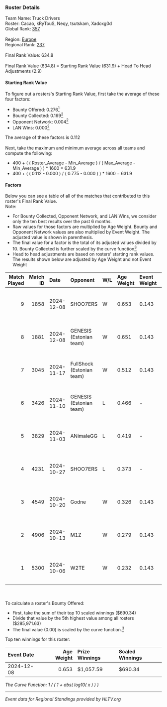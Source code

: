 ### Roster Details<br />
Team Name: Truck Drivers<br />
Roster: Cacao, kRyTouS, Neqy, tsutskam, Xadoxg0d<br />
Global Rank: [357](../../standings_global_2025_02_28.md)<br />
<br />
Region: [Europe]( ../../standings_europe_2025_02_28.md)<br />
Regional Rank: [237]( ../../standings_europe_2025_02_28.md)<br />
<br />
Final Rank Value:  634.8<br />
<br />
Final Rank Value (634.8) = Starting Rank Value (631.9) + Head To Head Adjustments (2.9)<br />

#### Starting Rank Value<br />
To figure out a rosters's Starting Rank Value, first take the average of these four factors:<br />
- Bounty Offered: 0.276[<sup>1</sup>](#table2)
- Bounty Collected: 0.169[<sup>2</sup>](#table1)
- Opponent Network: 0.004[<sup>2</sup>](#table1)
- LAN Wins: 0.000[<sup>2</sup>](#table1)

The average of these factors is 0.112<br />
<br />
Next, take the maximum and minimum average across all teams and compute the following:<br />
- 400 + ( ( Roster_Average - Min_Average ) / ( Max_Average - Min_Average ) ) * 1600 = 631.9
- 400 + ( ( 0.112 - 0.000 ) / ( 0.775 - 0.000 ) ) * 1600 = 631.9


#### Factors<br />
Below you can see a table of all of the matches that contributed to this roster's Final Rank Value.<br />
Note:<br />

- For Bounty Collected, Opponent Network, and LAN Wins, we consider only the ten best results over the past 6 months.
- Raw values for those factors are multiplied by Age Weight. Bounty and Opponent Network values are also multiplied by Event Weight. The adjusted value is shown in parenthesis.
- The final value for a factor is the total of its adjusted values divided by 10. Bounty Collected is further scaled by the curve function[<sup>3</sup>](#curveFunction)
- Head to head adjustments are based on rosters' starting rank values. The results shown below are adjusted by Age Weight and not Event Weight
<span id="table1"></span><br />


| Match Played | Match ID | Date       | Opponent                  | W/L | Age Weight | Event Weight | Bounty Collected | Opponent Network | LAN Wins  | H2H Adj. | Roster                                   |
| -: | -: | :- | :- | :- | :- | :- | :- | :- | :- | -: | :- |
|            9 |     1858 | 2024-12-08 | SHOO7ERS                  | W   | 0.653      | 0.143        | 0.001 (0.000)    | 0.202 (0.019)    | 0 (0.000) |    10.99 | Cacao, kRyTouS, Neqy, tsutskam, Xadoxg0d |
|            8 |     1881 | 2024-12-08 | GENESIS (Estonian team)   | W   | 0.651      | 0.143        | 0.000 (0.000)    | 0.118 (0.011)    | 0 (0.000) |     7.45 | Cacao, kRyTouS, Neqy, tsutskam, Xadoxg0d |
|            7 |     3045 | 2024-11-17 | FullShock (Estonian team) | W   | 0.512      | 0.143        | 0.000 (0.000)    | 0.019 (0.001)    | 0 (0.000) |     3.48 | Cacao, kRyTouS, Neqy, tsutskam, Xadoxg0d |
|            6 |     3426 | 2024-11-10 | GENESIS (Estonian team)   | L   | 0.466      | -            | -                | -                | -         |    -9.61 | Cacao, kRyTouS, Neqy, tsutskam, Xadoxg0d |
|            5 |     3829 | 2024-11-03 | ANimaleGG                 | L   | 0.419      | -            | -                | -                | -         |    -9.11 | Cacao, kRyTouS, Neqy, tsutskam, Xadoxg0d |
|            4 |     4231 | 2024-10-27 | SHOO7ERS                  | L   | 0.373      | -            | -                | -                | -         |    -5.88 | Cacao, kRyTouS, Neqy, tsutskam, Xadoxg0d |
|            3 |     4549 | 2024-10-20 | Godne                     | W   | 0.326      | 0.143        | 0.000 (0.000)    | 0.049 (0.002)    | 0 (0.000) |     2.11 | Cacao, kRyTouS, Neqy, tsutskam, Xadoxg0d |
|            2 |     4906 | 2024-10-13 | M1Z                       | W   | 0.279      | 0.143        | 0.000 (0.000)    | 0.122 (0.005)    | 0 (0.000) |     1.90 | Cacao, kRyTouS, Neqy, tsutskam, Xadoxg0d |
|            1 |     5300 | 2024-10-06 | W2TE                      | W   | 0.232      | 0.143        | 0.000 (0.000)    | 0.014 (0.000)    | 0 (0.000) |     1.57 | Cacao, kRyTouS, Neqy, tsutskam, Xadoxg0d |

<br />
<span id="table2"></span><br />
To calculate a roster's Bounty Offered:<br />

- First, take the sum of their top 10 scaled winnings ($690.34)
- Divide that value by the 5th highest value among all rosters ($285,971.63)
- The final value (0.00) is scaled by the curve function.[<sup>3</sup>](#curveFunction)

Top ten winnings for this roster:<br />

| Event Date | Age Weight | Prize Winnings | Scaled Winnings |
| :- | -: | :- | :- |
| 2024-12-08 |      0.653 | $1,057.59      | $690.34         |


<span id="curveFunction"></span>_The Curve Function: 1 / ( 1 + abs( log10( x ) ) )_<br />

---
_Event data for Regional Standings provided by HLTV.org_<br />
